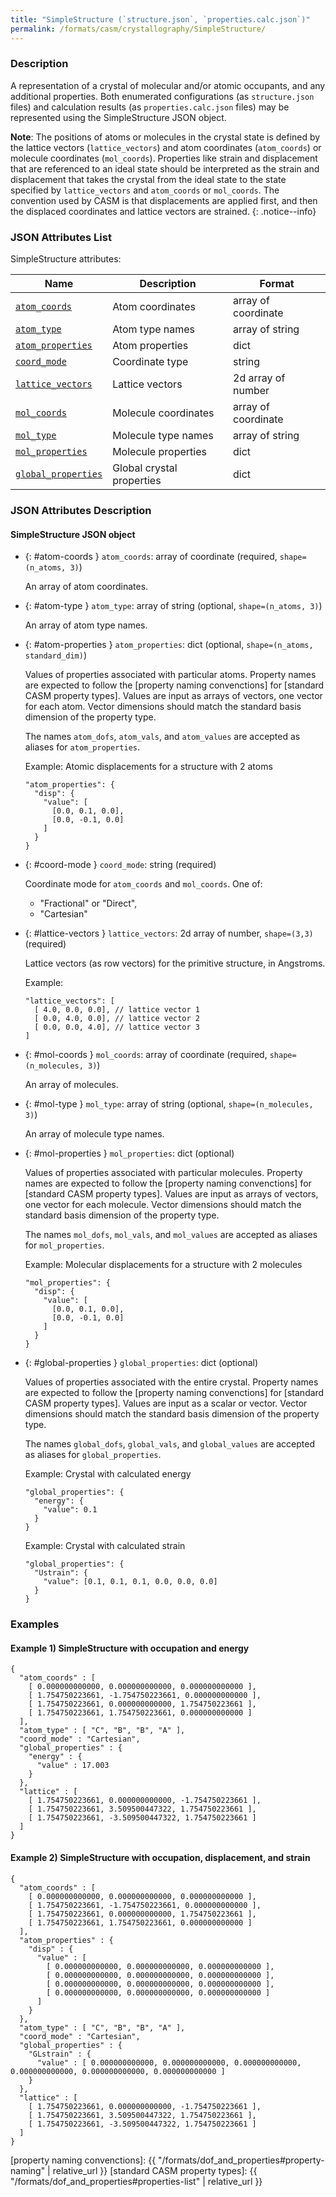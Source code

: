 ```yaml
---
title: "SimpleStructure (`structure.json`, `properties.calc.json`)"
permalink: /formats/casm/crystallography/SimpleStructure/
---
```


### Description

A representation of a crystal of molecular and/or atomic occupants, and any additional properties. Both enumerated configurations (as `structure.json` files) and calculation results (as `properties.calc.json` files) may be represented using the SimpleStructure JSON object.

**Note**: The positions of atoms or molecules in the crystal state is defined by the lattice vectors (`lattice_vectors`) and atom coordinates (`atom_coords`) or molecule coordinates (`mol_coords`). Properties like strain and displacement that are referenced to an ideal state should be interpreted as the strain and displacement that takes the crystal from the ideal state to the state specified by `lattice_vectors` and `atom_coords` or `mol_coords`. The convention used by CASM is that displacements are applied first, and then the displaced coordinates and lattice vectors are strained.
{: .notice--info}

### JSON Attributes List

SimpleStructure attributes:

| Name | Description | Format |
|-|-|-|
| [`atom_coords`](#atom-coords) | Atom coordinates | array of coordinate |
| [`atom_type`](#atom-type) | Atom type names | array of string |
| [`atom_properties`](#atom-properties) | Atom properties | dict |
| [`coord_mode`](#coord-mode) | Coordinate type | string |
| [`lattice_vectors`](#lattice) | Lattice vectors | 2d array of number |
| [`mol_coords`](#mol-coords) | Molecule coordinates | array of coordinate |
| [`mol_type`](#mol-type) | Molecule type names | array of string |
| [`mol_properties`](#mol-properties) | Molecule properties | dict |
| [`global_properties`](#global-properties) | Global crystal properties | dict |


### JSON Attributes Description

#### SimpleStructure JSON object

- {: #atom-coords } `atom_coords`: array of coordinate (required, `shape=(n_atoms, 3)`)

  An array of atom coordinates.

- {: #atom-type } `atom_type`: array of string (optional, `shape=(n_atoms, 3)`)

  An array of atom type names.

- {: #atom-properties } `atom_properties`: dict (optional, `shape=(n_atoms, standard_dim)`)

  Values of properties associated with particular atoms. Property names are expected to follow the [property naming convenctions] for [standard CASM property types]. Values are input as arrays of vectors, one vector for each atom. Vector dimensions should match the standard basis dimension of the property type.

  The names `atom_dofs`, `atom_vals`, and `atom_values` are accepted as aliases for `atom_properties`.

  Example: Atomic displacements for a structure with 2 atoms

      "atom_properties": {
        "disp": {
          "value": [
            [0.0, 0.1, 0.0],
            [0.0, -0.1, 0.0]
          ]
        }
      }

- {: #coord-mode } `coord_mode`: string (required)

  Coordinate mode for `atom_coords` and `mol_coords`. One of:
  - "Fractional" or "Direct",                                  
  - "Cartesian"                                                  

- {: #lattice-vectors } `lattice_vectors`: 2d array of number, `shape=(3,3)` (required)

  Lattice vectors (as row vectors) for the primitive structure, in Angstroms.

  Example:

      "lattice_vectors": [
        [ 4.0, 0.0, 0.0], // lattice vector 1
        [ 0.0, 4.0, 0.0], // lattice vector 2
        [ 0.0, 0.0, 4.0], // lattice vector 3
      ]

- {: #mol-coords } `mol_coords`: array of coordinate (required, `shape=(n_molecules, 3)`)

  An array of molecules.

- {: #mol-type } `mol_type`: array of string (optional, `shape=(n_molecules, 3)`)

  An array of molecule type names.

- {: #mol-properties } `mol_properties`: dict (optional)

  Values of properties associated with particular molecules. Property names are expected to follow the [property naming convenctions] for [standard CASM property types]. Values are input as arrays of vectors, one vector for each molecule. Vector dimensions should match the standard basis dimension of the property type.

  The names `mol_dofs`, `mol_vals`, and `mol_values` are accepted as aliases for `mol_properties`.

  Example: Molecular displacements for a structure with 2 molecules

      "mol_properties": {
        "disp": {
          "value": [
            [0.0, 0.1, 0.0],
            [0.0, -0.1, 0.0]
          ]
        }
      }

- {: #global-properties } `global_properties`: dict (optional)

  Values of properties associated with the entire crystal. Property names are expected to follow the [property naming convenctions] for [standard CASM property types]. Values are input as a scalar or vector. Vector dimensions should match the standard basis dimension of the property type.

  The names `global_dofs`, `global_vals`, and `global_values` are accepted as aliases for `global_properties`.

  Example: Crystal with calculated energy

      "global_properties": {
        "energy": {
          "value": 0.1
        }
      }

  Example: Crystal with calculated strain

      "global_properties": {
        "Ustrain": {
          "value": [0.1, 0.1, 0.1, 0.0, 0.0, 0.0]
        }
      }

### Examples

#### Example 1) SimpleStructure with occupation and energy

    {
      "atom_coords" : [
        [ 0.000000000000, 0.000000000000, 0.000000000000 ],
        [ 1.754750223661, -1.754750223661, 0.000000000000 ],
        [ 1.754750223661, 0.000000000000, 1.754750223661 ],
        [ 1.754750223661, 1.754750223661, 0.000000000000 ]
      ],
      "atom_type" : [ "C", "B", "B", "A" ],
      "coord_mode" : "Cartesian",
      "global_properties" : {
        "energy" : {
          "value" : 17.003
        }
      },
      "lattice" : [
        [ 1.754750223661, 0.000000000000, -1.754750223661 ],
        [ 1.754750223661, 3.509500447322, 1.754750223661 ],
        [ 1.754750223661, -3.509500447322, 1.754750223661 ]
      ]
    }

#### Example 2) SimpleStructure with occupation, displacement, and strain

    {
      "atom_coords" : [
        [ 0.000000000000, 0.000000000000, 0.000000000000 ],
        [ 1.754750223661, -1.754750223661, 0.000000000000 ],
        [ 1.754750223661, 0.000000000000, 1.754750223661 ],
        [ 1.754750223661, 1.754750223661, 0.000000000000 ]
      ],
      "atom_properties" : {
        "disp" : {
          "value" : [
            [ 0.000000000000, 0.000000000000, 0.000000000000 ],
            [ 0.000000000000, 0.000000000000, 0.000000000000 ],
            [ 0.000000000000, 0.000000000000, 0.000000000000 ],
            [ 0.000000000000, 0.000000000000, 0.000000000000 ]
          ]
        }
      },
      "atom_type" : [ "C", "B", "B", "A" ],
      "coord_mode" : "Cartesian",
      "global_properties" : {
        "GLstrain" : {
          "value" : [ 0.000000000000, 0.000000000000, 0.000000000000, 0.000000000000, 0.000000000000, 0.000000000000 ]
        }
      },
      "lattice" : [
        [ 1.754750223661, 0.000000000000, -1.754750223661 ],
        [ 1.754750223661, 3.509500447322, 1.754750223661 ],
        [ 1.754750223661, -3.509500447322, 1.754750223661 ]
      ]
    }

[property naming convenctions]: {{ "/formats/dof_and_properties#property-naming" | relative_url }}
[standard CASM property types]: {{ "/formats/dof_and_properties#properties-list" | relative_url }}
